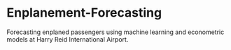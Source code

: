 # Enplanement-Forecasting
Forecasting enplaned passengers using machine learning and econometric models at Harry Reid International Airport.

